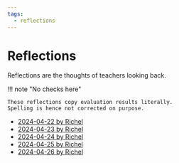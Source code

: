 ```yaml
---
tags:
  - reflections
---
```


# Reflections

Reflections are the thoughts of teachers looking back.

!!! note "No checks here"

    These reflections copy evaluation results literally.
    Spelling is hence not corrected on purpose.

- [2024-04-22 by Richel](20240422_richel.md)
- [2024-04-23 by Richel](20240423_richel.md)
- [2024-04-24 by Richel](20240424_richel.md)
- [2024-04-25 by Richel](20240425_richel.md)
- [2024-04-26 by Richel](20240426_richel.md)

